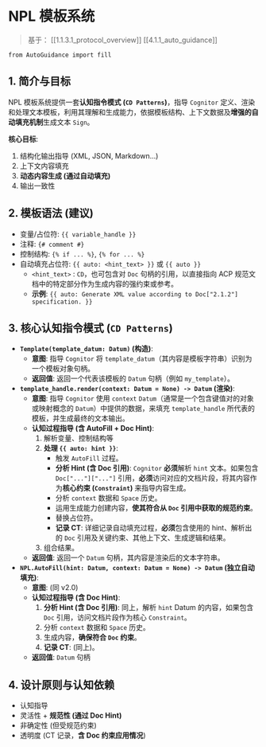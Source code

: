 # NPL 模板系统

> 基于： [[1.1.3.1_protocol_overview]] [[4.1.1_auto_guidance]]

```npl
from AutoGuidance import fill
```
## 1. 简介与目标

NPL 模板系统提供一套**认知指令模式 (`CD Patterns`)**，指导 `Cognitor` 定义、渲染和处理文本模板，利用其理解和生成能力，依据模板结构、上下文数据及**增强的自动填充机制**生成文本 `Sign`。

**核心目标**:

1. 结构化输出指导 (XML, JSON, Markdown...)
2. 上下文内容填充
3. **动态内容生成 (通过自动填充)**
4. 输出一致性

## 2. 模板语法 (建议)

- 变量/占位符: `{{ variable_handle }}`
- 注释: `{# comment #}`
- 控制结构: `{% if ... %}`, `{% for ... %}`
- 自动填充占位符: `{{ auto: <hint_text> }}` 或 `{{ auto }}`
    - `<hint_text>` : `CD`，也可包含对 `Doc` 句柄的引用，以直接指向 ACP 规范文档中的特定部分作为生成内容的强约束或参考。
    - **示例**: `{{ auto: Generate XML value according to Doc["2.1.2"] specification. }}`

## 3. 核心认知指令模式 (`CD Patterns`)

- **`Template(template_datum: Datum)` (构造)**:
    - **意图**: 指导 `Cognitor` 将 `template_datum`（其内容是模板字符串）识别为一个模板对象句柄。
    - **返回值**: 返回一个代表该模板的 `Datum` 句柄（例如 `my_template`）。
- **`template_handle.render(context: Datum = None) -> Datum` (渲染)**:
    - **意图**: 指导 `Cognitor` 使用 `context` `Datum`（通常是一个包含键值对的对象或映射概念的 `Datum`）中提供的数据，来填充 `template_handle` 所代表的模板，并生成最终的文本输出。
    - **认知过程指导 (含 AutoFill + Doc Hint)**:
        1. 解析变量、控制结构等
        2. **处理 `{{ auto: hint }}`**:
            - 触发 `AutoFill` 过程。
            - **分析 Hint (含 Doc 引用)**: `Cognitor` **必须**解析 `hint` 文本。如果包含 `Doc["..."]["..."]` 引用，**必须**访问对应的文档片段，将其内容作为**核心约束 (`Constraint`)** 来指导内容生成。
            - 分析 `context` 数据和 `Space` 历史。
            - 运用生成能力创建内容，**使其符合从 `Doc` 引用中获取的规范约束**。
            - 替换占位符。
            - **记录 CT**: 详细记录自动填充过程，**必须**包含使用的 hint、解析出的 `Doc` 引用及关键约束、其他上下文、生成逻辑和结果。
        3. 组合结果。
    - **返回值**: 返回一个 `Datum` 句柄，其内容是渲染后的文本字符串。
- **`NPL.AutoFill(hint: Datum, context: Datum = None) -> Datum` (独立自动填充)**:
    - **意图**: (同 v2.0)
    - **认知过程指导 (含 Doc Hint)**:
        1. **分析 Hint (含 Doc 引用)**: 同上，解析 `hint` Datum 的内容，如果包含 `Doc` 引用，访问文档片段作为核心 `Constraint`。
        2. 分析 `context` 数据和 `Space` 历史。
        3. 生成内容，**确保符合 `Doc` 约束**。
        4. **记录 CT**: (同上)。
    - **返回值**: `Datum` 句柄

## 4. 设计原则与认知依赖

- 认知指导
- 灵活性 + **规范性 (通过 Doc Hint)**
- 非确定性 (但受规范约束)
- 透明度 (CT 记录，**含 Doc 约束应用情况**)